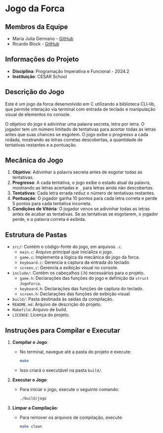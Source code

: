 # Jogo da Forca

## Membros da Equipe
- Maria Julia Germano - [GitHub](https://github.com/MariaJuliaGermano)
- Ricardo Block - [GitHub](https://github.com/RicardoBV)

## Informações do Projeto
- **Disciplina**: Programação Imperativa e Funcional - 2024.2
- **Instituição**: CESAR School

## Descrição do Jogo
Este é um jogo da forca desenvolvido em C utilizando a biblioteca CLI-lib, que permite interação via terminal com entrada de teclado e manipulação visual de elementos no console.

O objetivo do jogo é adivinhar uma palavra secreta, letra por letra. O jogador tem um número limitado de tentativas para acertar todas as letras antes que suas chances se esgotem. O jogo exibe o progresso a cada rodada, mostrando as letras corretas descobertas, a quantidade de tentativas restantes e a pontuação.

## Mecânica do Jogo
1. **Objetivo**: Adivinhar a palavra secreta antes de esgotar todas as tentativas.
2. **Progresso**: A cada tentativa, o jogo exibe o estado atual da palavra, mostrando as letras acertadas e `_` para letras ainda não descobertas.
3. **Tentativas**: Cada letra errada reduz o número de tentativas restantes.
4. **Pontuação**: O jogador ganha 10 pontos para cada letra correta e perde 5 pontos para cada tentativa incorreta.
5. **Condições de Vitória**: O jogador vence se adivinhar todas as letras antes de acabar as tentativas. Se as tentativas se esgotarem, o jogador perde, e a palavra correta é exibida.


## Estrutura de Pastas
- `src/`: Contém o código-fonte do jogo, em arquivos `.c`.
  - `main.c`: Arquivo principal que inicializa o jogo.
  - `game.c`: Implementa a lógica da mecânica do jogo da forca.
  - `keyboard.c`: Gerencia a captura da entrada do teclado.
  - `screen.c`: Gerencia a exibição visual no console.
- `include/`: Contém os cabeçalhos (.h) necessários para o projeto.
  - `game.h`: Declarações das funções do jogo e definição da `struct JogoForca`.
  - `keyboard.h`: Declarações das funções de captura do teclado.
  - `screen.h`: Declarações das funções de exibição visual.
- `build/`: Pasta destinada às saídas da compilação.
- `README.md`: Arquivo de descrição do projeto.
- `Makefile`: Arquivo de build.
- `LICENSE`: Licença do projeto.


## Instruções para Compilar e Executar
1. **Compilar o Jogo**:
   - No terminal, navegue até a pasta do projeto e execute:
     ```bash
     make
     ```
   - Isso criará o executável na pasta `build/`.

2. **Executar o Jogo**:
   - Para iniciar o jogo, execute o seguinte comando:
     ```bash
     ./build/jogo
     ```

3. **Limpar a Compilação**:
   - Para remover os arquivos de compilação, execute:
     ```bash
     make clean
     ```

